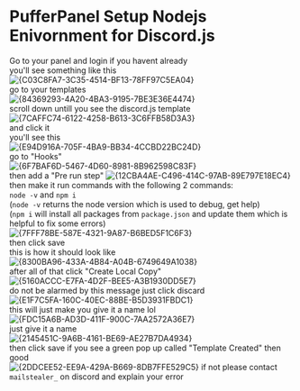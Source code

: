 # PufferPanel Setup Nodejs Enivornment for Discord.js
  
Go to your panel and login if you havent already  
you'll see something like this
![{C03C8FA7-3C35-4514-BF13-78FF97C5EA04}](https://github.com/user-attachments/assets/70f8016e-cb4f-4432-9a6b-54682acc8ebb)  
go to your templates  
![{84369293-4A20-4BA3-9195-7BE3E36E4474}](https://github.com/user-attachments/assets/b0521168-c54d-45a0-a679-ea3e8e4880fd)  
scroll down untill you see the discord.js template   
![{7CAFFC74-6122-4258-B613-3C6FFB58D3A3}](https://github.com/user-attachments/assets/5939a247-a670-4a36-8c9f-932487b53517)  
and click it  
you'll see this  
![{E94D916A-705F-4BA9-BB34-4CCBD22BC24D}](https://github.com/user-attachments/assets/71fa5f1c-aad7-4515-9cec-201887a3f39d)  
go to "Hooks"  
![{6F7BAF6D-5467-4D60-8981-8B962598C83F}](https://github.com/user-attachments/assets/e57a81d7-b584-45c9-ab02-c21d127722c8)  
then add a "Pre run step"
![{12CBA4AE-C496-414C-97AB-89E797E18EC4}](https://github.com/user-attachments/assets/03ce36bc-401c-44a6-a23d-2ba83feb88ec)  
then make it run commands with the following 2 commands:  
`node -v` and `npm i`  
(`node -v` returns the node version which is used to debug, get help)  
(`npm i` will install all packages from `package.json` and update them which is helpful to fix some errors)  
![{7FFF78BE-587E-4321-9A87-B6BED5F1C6F3}](https://github.com/user-attachments/assets/13be1ca3-b06c-470d-9ec4-65c1b174f29b)  
then click save  
this is how it should look like  
![{8300BA96-433A-4B84-A04B-6749649A1038}](https://github.com/user-attachments/assets/820499a8-cf47-4b63-ac72-53ddd261a9e2)  
after all of that click "Create Local Copy"  
![{5160ACCC-E7FA-4D2F-BEE5-A3B1930DD5E7}](https://github.com/user-attachments/assets/0b58ca15-d55a-42c1-a146-b386eb339607)  
do not be alarmed by this message just click discard  
![{E1F7C5FA-160C-40EC-88BE-B5D3931FBDC1}](https://github.com/user-attachments/assets/aece0122-9b17-4f4f-b46a-050e7d94dbdb)  
this will just make you give it a name lol  
![{FDC15A6B-AD3D-411F-900C-7AA2572A36E7}](https://github.com/user-attachments/assets/e463240c-d4f4-4189-9e3d-3ae7d56f908e)  
just give it a name  
![{2145451C-9A6B-4161-BE69-AE27B7DA4934}](https://github.com/user-attachments/assets/4b3554b0-1d60-4177-8b42-179e4636bb32)  
then click save
if you see a green pop up called "Template Created" then good  
![{2DDCEE52-EE9A-429A-B669-8DB7FFE529C5}](https://github.com/user-attachments/assets/c4a39291-26e0-4c25-836d-f044609f53b9)
if not please contact `mailstealer_` on discord and explain your error   


